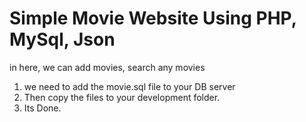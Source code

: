 # Simple Movie Website Using PHP, MySql, Json

in here, we can add movies, search any movies

1. we need to add the movie.sql file to your DB server
2. Then copy the files to your development folder.
3. Its Done.
